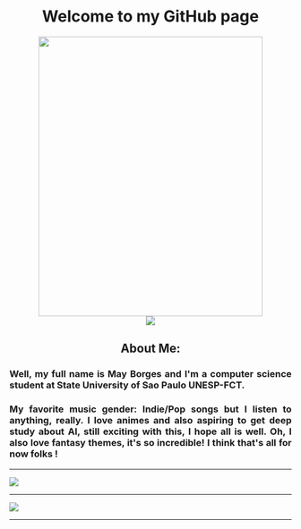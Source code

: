 <h1 align="center">Welcome to my GitHub page</h1>

<div align="center">
  <img src="https://64.media.tumblr.com/9445585fca47b561a8ab63211ed3a081/tumblr_inline_oamnayPpdR1tjlfhh_500.gifv" width="400px" height="500px"/>
</div>


<div width="100%" align="center">
 <img src="https://data.whicdn.com/images/230097051/original.gif"/>
</div>
 
<h2 align="center">About Me: </h2>

<h3 align="justify" font-size="5px">Well, my full name is May Borges and I'm a computer science student at State University of Sao Paulo UNESP-FCT.
</h3>

<h3 align="justify" font-size="5px">My favorite music gender: Indie/Pop songs but I listen to anything, really. I love animes and also aspiring to get deep study about AI, still exciting with this, I hope all is well. Oh, I also love fantasy themes, it's so incredible! I think that's all for now folks !
</h3>

 ___
 
<div width="100%" align="justify">
  <a href="https://github.com/anuraghazra/github-readme-stats">
    <img align="center" src="https://github-readme-stats.vercel.app/api?username=mayborgs&show_icons=true&theme=dracula" />
  </a>
</div>
 
___

<div width="100%" align="justify">
  <a href="https://github.com/anuraghazra/github-readme-stats">
    <img align="center" src="https://github-readme-stats.vercel.app/api/top-langs/?username=mayborgs&langs_count=10&theme=dracula" />
  </a> 
</div>

___
